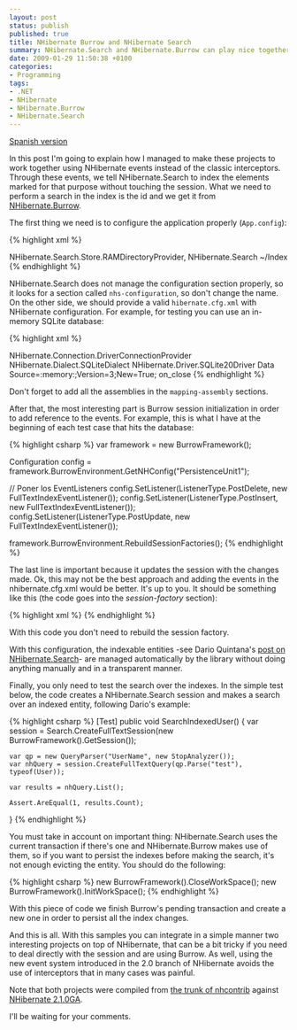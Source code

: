 ```yaml
---
layout: post
status: publish
published: true
title: NHibernate Burrow and NHibernate Search
summary: NHibernate.Search and NHibernate.Burrow can play nice together using NHibernate events instead of interceptors.
date: 2009-01-29 11:50:38 +0100
categories:
- Programming
tags:
- .NET
- NHibernate
- NHibernate.Burrow
- NHibernate.Search
---
```

[Spanish version](http://blog.climens.net/2009/01/27/nhibernate-burrow-y-nhibernate-search/)

In this post I'm going to explain how I managed to make these projects to work together using NHibernate events instead of the classic interceptors. Through these events, we tell NHibernate.Search to index the elements marked for that purpose without touching the session. What we need to perform a search in the index is the id and we get it from [NHibernate.Burrow](http://nhforge.org/wikis/burrow/home.aspx).

The first thing we need is to configure the application properly (`App.config`):

{% highlight xml %}
<?xml version="1.0" encoding="utf-8" ?>
<configuration>
  <configSections>
    <section name="NHibernate.Burrow" type="NHibernate.Burrow.Configuration.NHibernateBurrowCfgSection, NHibernate.Burrow" />
    <section name="nhs-configuration" type="NHibernate.Search.Cfg.ConfigurationSectionHandler, NHibernate.Search" />
  </configSections>
  <NHibernate.Burrow>
    <persistenceUnits>
      <add name="PersistenceUnit1"
           nh-config-file="hibernate.cfg.xml" />
    </persistenceUnits>
  </NHibernate.Burrow>
  <nhs-configuration xmlns='urn:nhs-configuration-1.0'>
    <search-factory>
      <property name='hibernate.search.default.directory_provider'>NHibernate.Search.Store.RAMDirectoryProvider, NHibernate.Search</property>
      <property name='hibernate.search.default.indexBase'>~/Index</property>
    </search-factory>
  </nhs-configuration>
</configuration>
{% endhighlight %}

NHibernate.Search does not manage the configuration section properly, so it looks for a section called `nhs-configuration`, so don't change the name. On the other side, we should provide a valid `hibernate.cfg.xml` with NHibernate configuration. For example, for testing you can use an in-memory SQLite database:

{% highlight xml %}
<?xml version="1.0" encoding="utf-8" ?>
<hibernate-configuration xmlns="urn:nhibernate-configuration-2.2">
  <session-factory>
    <property name="connection.provider">NHibernate.Connection.DriverConnectionProvider</property>
    <property name="dialect">NHibernate.Dialect.SQLiteDialect</property>
    <property name="connection.driver_class">NHibernate.Driver.SQLite20Driver</property>
    <property name="connection.connection_string">Data Source=:memory:;Version=3;New=True;</property>
    <property name="connection.release_mode">on_close</property>
    <mapping assembly="Mapped.Assembly" />
    <mapping assembly="Mapped.Assembly2" />
  </session-factory>
</hibernate-configuration>
{% endhighlight %}

Don't forget to add all the assemblies in the `mapping-assembly` sections.

After that, the most interesting part is Burrow session initialization in order to add reference to the events. For example, this is what I have at the beginning of each test case that hits the database:

{% highlight csharp %}
var framework = new BurrowFramework();

Configuration config = framework.BurrowEnvironment.GetNHConfig("PersistenceUnit1");

// Poner los EventListeners
config.SetListener(ListenerType.PostDelete, new FullTextIndexEventListener());
config.SetListener(ListenerType.PostInsert, new FullTextIndexEventListener());
config.SetListener(ListenerType.PostUpdate, new FullTextIndexEventListener());

framework.BurrowEnvironment.RebuildSessionFactories();
{% endhighlight %}

The last line is important because it updates the session with the changes made. Ok, this may not be the best approach and adding the events in the nhibernate.cfg.xml would be better. It's up to you. It should be something like this (the code goes into the _session-factory_ section):

{% highlight xml %}
<listener class="NHibernate.Search.Event.FullTextIndexEventListener, NHibernate.Search" type="post-update" />
<listener class="NHibernate.Search.Event.FullTextIndexEventListener, NHibernate.Search" type="post-insert" />
<listener class="NHibernate.Search.Event.FullTextIndexEventListener, NHibernate.Search" type="post-delete" />
{% endhighlight %}

With this code you don't need to rebuild the session factory.

With this configuration, the indexable entities -see Dario Quintana's [post on NHibernate.Search](http://darioquintana.com.ar/blogging/?p=21)- are managed automatically by the library without doing anything manually and in a transparent manner.

Finally, you only need to test the search over the indexes. In the simple test below, the code creates a NHibernate.Search session and makes a search over an indexed entity, following Dario's example:

{% highlight csharp %}
[Test]
public void SearchIndexedUser()
{
    var session = Search.CreateFullTextSession(new BurrowFramework().GetSession());

    var qp = new QueryParser("UserName", new StopAnalyzer());
    var nhQuery = session.CreateFullTextQuery(qp.Parse("test"), typeof(User));

    var results = nhQuery.List();

    Assert.AreEqual(1, results.Count);
}
{% endhighlight %}

You must take in account on important thing: NHibernate.Search uses the current transaction if there's one and NHibernate.Burrow makes use of them, so if you want to persist the indexes before making the search, it's not enough evicting the entity. You should do the following:

{% highlight csharp %}
new BurrowFramework().CloseWorkSpace();
new BurrowFramework().InitWorkSpace();
{% endhighlight %}

With this piece of code we finish Burrow's pending transaction and create a new one in order to persist all the index changes.

And this is all. With this samples you can integrate in a simple manner two interesting projects on top of NHibernate, that can be a bit tricky if you need to deal directly with the session and are using Burrow. As well, using the new event system introduced in the 2.0 branch of NHibernate avoids the use of interceptors that in many cases was painful.

Note that both projects were compiled from [the trunk of nhcontrib](https://svn.code.sf.net/p/nhcontrib/code/trunk/) against [NHibernate 2.1.0GA](https://github.com/nhibernate/nhibernate-core/releases/tag/2.1.0GA).

I'll be waiting for your comments.